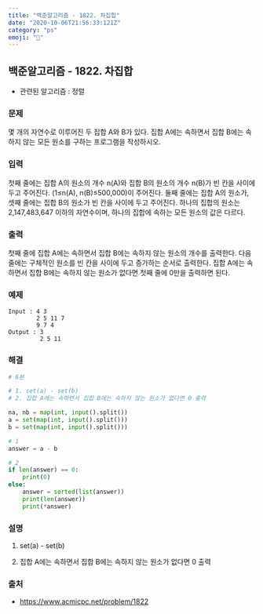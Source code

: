 ```yaml
---
title: "백준알고리즘 - 1822. 차집합"
date: "2020-10-06T21:56:33:121Z"
category: "ps"
emoji: "🌄"
---
```


## 백준알고리즘 - 1822. 차집합

- 관련된 알고리즘 : 정렬

### 문제

몇 개의 자연수로 이루어진 두 집합 A와 B가 있다. 집합 A에는 속하면서 집합 B에는 속하지 않는 모든 원소를 구하는 프로그램을 작성하시오.

### 입력

첫째 줄에는 집합 A의 원소의 개수 n(A)와 집합 B의 원소의 개수 n(B)가 빈 칸을 사이에 두고 주어진다. (1≤n(A), n(B)≤500,000)이 주어진다. 둘째 줄에는 집합 A의 원소가, 셋째 줄에는 집합 B의 원소가 빈 칸을 사이에 두고 주어진다. 하나의 집합의 원소는 2,147,483,647 이하의 자연수이며, 하나의 집합에 속하는 모든 원소의 값은 다르다.

### 출력

첫째 줄에 집합 A에는 속하면서 집합 B에는 속하지 않는 원소의 개수를 출력한다. 다음 줄에는 구체적인 원소를 빈 칸을 사이에 두고 증가하는 순서로 출력한다. 집합 A에는 속하면서 집합 B에는 속하지 않는 원소가 없다면 첫째 줄에 0만을 출력하면 된다.

### 예제

```
Input : 4 3
        2 5 11 7
        9 7 4
Output : 3
         2 5 11
```

### 해결

```python
# 6분

# 1. set(a) - set(b)
# 2. 집합 A에는 속하면서 집합 B에는 속하지 않는 원소가 없다면 0 출력

na, nb = map(int, input().split())
a = set(map(int, input().split()))
b = set(map(int, input().split()))

# 1
answer = a - b

# 2
if len(answer) == 0:
    print(0)
else:
    answer = sorted(list(answer))
    print(len(answer))
    print(*answer)
```

### 설명

1. set(a) - set(b)

2. 집합 A에는 속하면서 집합 B에는 속하지 않는 원소가 없다면 0 출력


### 출처

- https://www.acmicpc.net/problem/1822

